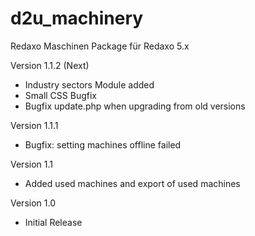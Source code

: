 # d2u_machinery
Redaxo Maschinen Package für Redaxo 5.x

Version 1.1.2 (Next)
- Industry sectors Module added
- Small CSS Bugfix
- Bugfix update.php when upgrading from old versions

Version 1.1.1
- Bugfix: setting machines offline failed

Version 1.1
- Added used machines and export of used machines

Version 1.0
- Initial Release